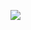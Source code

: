 [![](https://github.com/JacobDomagala/TestAction/wiki/build_status_badge.svg)](https://github.com/JacobDomagala/TestAction/wiki/Build_stats.md)
